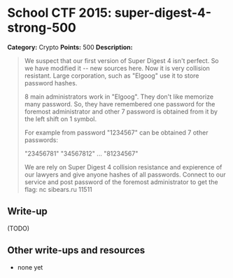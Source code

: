# School CTF 2015: super-digest-4-strong-500

**Category:** Crypto
**Points:** 500
**Description:**

> We suspect that our first version of Super Digest 4 isn't perfect. So we have modified it -- new sources here. Now it is very collision resistant. Large corporation, such as "Elgoog" use it to store password hashes.
>
> 8 main administrators work in "Elgoog". They don't like memorize many password. So, they have remembered one password for the foremost administrator and other 7 password is obtained from it by the left shift on 1 symbol.
>
> For example from password "1234567" can be obtained 7 other passwords:
>
> "23456781" "34567812" ... "81234567"
>
> We are rely on Super Digest 4 collision resistance and expierence of our lawyers and give anyone hashes of all passwords. Connect to our service and post password of the foremost administrator to get the flag: nc sibears.ru 11511

## Write-up

(TODO)

## Other write-ups and resources

* none yet

